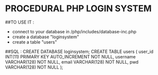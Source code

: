 # PROCEDURAL PHP LOGIN SYSTEM

##TO USE IT :

- connect to your database in /php/includes/database-inc.php
- create a database "loginsystem"
- create a table "users"

##SQL :
CREATE DATABASE loginsystem;
CREATE TABLE users (
user_id INT(11) PRIMARY KEY AUTO_INCREMENT NOT NULL,
username VARCHAR(128) NOT NULL,
email VARCHAR(128) NOT NULL,
pwd VARCHAR(128) NOT NULL
);
